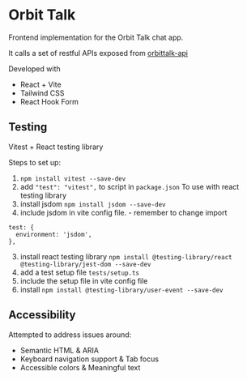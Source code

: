 # Orbit Talk 

Frontend implementation for the Orbit Talk chat app.

It calls a set of restful APIs exposed from [orbittalk-api](https://github.com/zhna123/orbittalk-api)

Developed with

* React + Vite
* Tailwind CSS
* React Hook Form

## Testing

Vitest + React testing library

Steps to set up:
1. `npm install vitest --save-dev`
2. add `"test": "vitest",` to script in `package.json`
To use with react testing library
1. install jsdom `npm install jsdom --save-dev`
2. include jsdom in vite config file. - remember to change import
```
test: {
  environment: 'jsdom',
},
```
3. install react testing library
`npm install @testing-library/react @testing-library/jest-dom --save-dev`
4. add a test setup file `tests/setup.ts`
5. include the setup file in vite config file
6. install `npm install @testing-library/user-event --save-dev`

## Accessibility

Attempted to address issues around:

* Semantic HTML & ARIA
* Keyboard navigation support & Tab focus
* Accessible colors & Meaningful text

